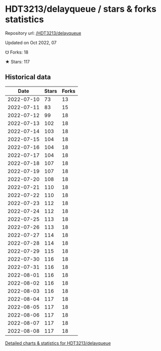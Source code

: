 # HDT3213/delayqueue / stars & forks statistics

Repository url: [/HDT3213/delayqueue](https://github.com/HDT3213/delayqueue)

Updated on Oct 2022, 07

☋ Forks: 18

★ Stars: 117

## Historical data
| Date | Stars | Forks |
|------|-------|-------|
| 2022-07-10 | 73 | 13 | 
| 2022-07-11 | 83 | 15 | 
| 2022-07-12 | 99 | 18 | 
| 2022-07-13 | 102 | 18 | 
| 2022-07-14 | 103 | 18 | 
| 2022-07-15 | 104 | 18 | 
| 2022-07-16 | 104 | 18 | 
| 2022-07-17 | 104 | 18 | 
| 2022-07-18 | 107 | 18 | 
| 2022-07-19 | 107 | 18 | 
| 2022-07-20 | 108 | 18 | 
| 2022-07-21 | 110 | 18 | 
| 2022-07-22 | 110 | 18 | 
| 2022-07-23 | 112 | 18 | 
| 2022-07-24 | 112 | 18 | 
| 2022-07-25 | 113 | 18 | 
| 2022-07-26 | 113 | 18 | 
| 2022-07-27 | 114 | 18 | 
| 2022-07-28 | 114 | 18 | 
| 2022-07-29 | 115 | 18 | 
| 2022-07-30 | 116 | 18 | 
| 2022-07-31 | 116 | 18 | 
| 2022-08-01 | 116 | 18 | 
| 2022-08-02 | 116 | 18 | 
| 2022-08-03 | 116 | 18 | 
| 2022-08-04 | 117 | 18 | 
| 2022-08-05 | 117 | 18 | 
| 2022-08-06 | 117 | 18 | 
| 2022-08-07 | 117 | 18 | 
| 2022-08-08 | 117 | 18 | 


[Detailed charts & statistics for HDT3213/delayqueue](https://reviewgithub.com/rep/HDT3213/delayqueue)
